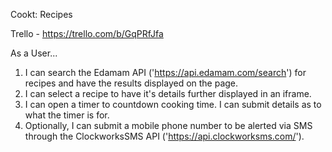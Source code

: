 Cookt: Recipes

Trello - https://trello.com/b/GqPRfJfa

As a User...
1. I can search the Edamam API ('https://api.edamam.com/search') for recipes and have the results displayed on the page.
2. I can select a recipe to have it's details further displayed in an iframe.
3. I can open a timer to countdown cooking time. I can submit details as to what the timer is for.
4. Optionally, I can submit a mobile phone number to be alerted via SMS through the ClockworksSMS API ('https://api.clockworksms.com/').
